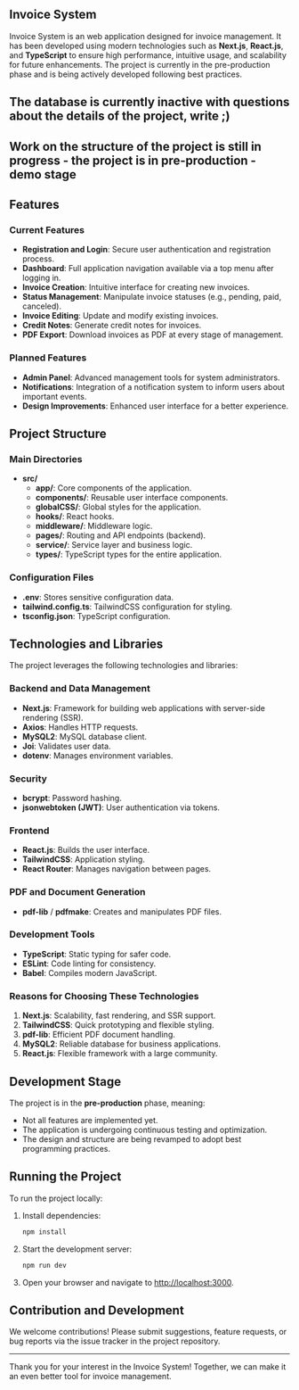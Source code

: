 ## Invoice System

Invoice System is an web application designed for invoice management. It has been developed using modern technologies such as **Next.js**, **React.js**, and **TypeScript** to ensure high performance, intuitive usage, and scalability for future enhancements. The project is currently in the pre-production phase and is being actively developed following best practices.

## The database is currently inactive with questions about the details of the project, write ;)

## Work on the structure of the project is still in progress - the project is in pre-production - demo stage

## Features

### Current Features
- **Registration and Login**: Secure user authentication and registration process.
- **Dashboard**: Full application navigation available via a top menu after logging in.
- **Invoice Creation**: Intuitive interface for creating new invoices.
- **Status Management**: Manipulate invoice statuses (e.g., pending, paid, canceled).
- **Invoice Editing**: Update and modify existing invoices.
- **Credit Notes**: Generate credit notes for invoices.
- **PDF Export**: Download invoices as PDF at every stage of management.

### Planned Features
- **Admin Panel**: Advanced management tools for system administrators.
- **Notifications**: Integration of a notification system to inform users about important events.
- **Design Improvements**: Enhanced user interface for a better experience.

## Project Structure

### Main Directories
- **src/**
  - **app/**: Core components of the application.
  - **components/**: Reusable user interface components.
  - **globalCSS/**: Global styles for the application.
  - **hooks/**: React hooks.
  - **middleware/**: Middleware logic.
  - **pages/**: Routing and API endpoints (backend).
  - **service/**: Service layer and business logic.
  - **types/**: TypeScript types for the entire application.

### Configuration Files
- **.env**: Stores sensitive configuration data.
- **tailwind.config.ts**: TailwindCSS configuration for styling.
- **tsconfig.json**: TypeScript configuration.

## Technologies and Libraries

The project leverages the following technologies and libraries:

### Backend and Data Management
- **Next.js**: Framework for building web applications with server-side rendering (SSR).
- **Axios**: Handles HTTP requests.
- **MySQL2**: MySQL database client.
- **Joi**: Validates user data.
- **dotenv**: Manages environment variables.

### Security
- **bcrypt**: Password hashing.
- **jsonwebtoken (JWT)**: User authentication via tokens.

### Frontend
- **React.js**: Builds the user interface.
- **TailwindCSS**: Application styling.
- **React Router**: Manages navigation between pages.

### PDF and Document Generation
- **pdf-lib** / **pdfmake**: Creates and manipulates PDF files.

### Development Tools
- **TypeScript**: Static typing for safer code.
- **ESLint**: Code linting for consistency.
- **Babel**: Compiles modern JavaScript.

### Reasons for Choosing These Technologies
1. **Next.js**: Scalability, fast rendering, and SSR support.
2. **TailwindCSS**: Quick prototyping and flexible styling.
3. **pdf-lib**: Efficient PDF document handling.
4. **MySQL2**: Reliable database for business applications.
5. **React.js**: Flexible framework with a large community.

## Development Stage
The project is in the **pre-production** phase, meaning:
- Not all features are implemented yet.
- The application is undergoing continuous testing and optimization.
- The design and structure are being revamped to adopt best programming practices.

## Running the Project

To run the project locally:
1. Install dependencies:
   ```bash
   npm install
   ```
2. Start the development server:
   ```bash
   npm run dev
   ```
3. Open your browser and navigate to [http://localhost:3000](http://localhost:3000).

## Contribution and Development
We welcome contributions! Please submit suggestions, feature requests, or bug reports via the issue tracker in the project repository.

---

Thank you for your interest in the Invoice System! Together, we can make it an even better tool for invoice management.

